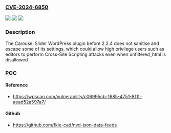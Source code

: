 ### [CVE-2024-6850](https://cve.mitre.org/cgi-bin/cvename.cgi?name=CVE-2024-6850)
![](https://img.shields.io/static/v1?label=Product&message=Carousel%20Slider&color=blue)
![](https://img.shields.io/static/v1?label=Version&message=0%3C%202.2.4%20&color=brighgreen)
![](https://img.shields.io/static/v1?label=Vulnerability&message=CWE-79%20Cross-Site%20Scripting%20(XSS)&color=brighgreen)

### Description

The Carousel Slider WordPress plugin before 2.2.4 does not sanitise and escape some of its settings, which could allow high privilege users such as editors to perform Cross-Site Scripting attacks even when unfiltered_html is disallowed

### POC

#### Reference
- https://wpscan.com/vulnerability/c06995cb-1685-4751-811f-aead52a597a7/

#### Github
- https://github.com/fkie-cad/nvd-json-data-feeds

